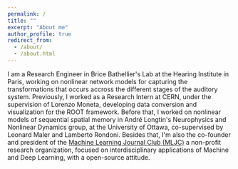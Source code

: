 ```yaml
---
permalink: /
title: ""
excerpt: "About me"
author_profile: true
redirect_from: 
  - /about/
  - /about.html
---
```


I am a Research Engineer in Brice Bathellier's Lab at the Hearing Institute in Paris, working on nonlinear network models for capturing the transformations that occurs accross the different stages of the auditory system. Previously, I worked as a Research Intern at CERN, under the supervision of Lorenzo Moneta, developing data conversion and visualization for the ROOT framework. Before that, I worked on nonlinear models of sequential spatial memory in André Longtin's Neurophysics and Nonlinear Dynamics group, at the University of Ottawa, co-supervised by Leonard Maler and Lamberto Rondoni. Besides that, I'm also the co-founder and president of the [Machine Learning Journal Club (MLJC)](https://www.mljc.it) a non-profit research organization, focused on interdisciplinary applications of Machine and Deep Learning, with a open-source attitude. 


